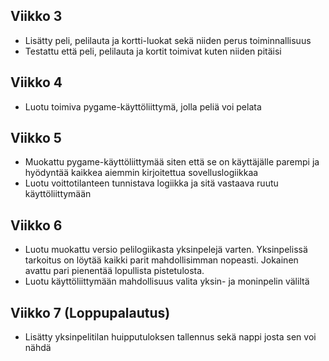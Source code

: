 ## Viikko 3

- Lisätty peli, pelilauta ja kortti-luokat sekä niiden perus toiminnallisuus
- Testattu että peli, pelilauta ja kortit toimivat kuten niiden pitäisi

## Viikko 4

- Luotu toimiva pygame-käyttöliittymä, jolla peliä voi pelata

## Viikko 5

- Muokattu pygame-käyttöliittymää siten että se on käyttäjälle parempi ja hyödyntää kaikkea aiemmin kirjoitettua sovelluslogiikkaa
- Luotu voittotilanteen tunnistava logiikka ja sitä vastaava ruutu käyttöliittymään

## Viikko 6

- Luotu muokattu versio pelilogiikasta yksinpelejä varten. Yksinpelissä tarkoitus on löytää kaikki parit mahdollisimman nopeasti. Jokainen avattu pari pienentää lopullista pistetulosta.
- Luotu käyttöliittymään mahdollisuus valita yksin- ja moninpelin väliltä

## Viikko 7 (Loppupalautus)

- Lisätty yksinpelitilan huipputuloksen tallennus sekä nappi josta sen voi nähdä
